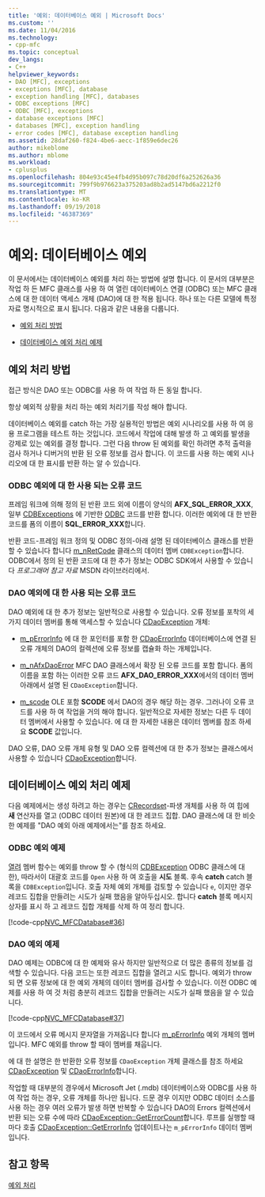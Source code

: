 ```yaml
---
title: '예외: 데이터베이스 예외 | Microsoft Docs'
ms.custom: ''
ms.date: 11/04/2016
ms.technology:
- cpp-mfc
ms.topic: conceptual
dev_langs:
- C++
helpviewer_keywords:
- DAO [MFC], exceptions
- exceptions [MFC], database
- exception handling [MFC], databases
- ODBC exceptions [MFC]
- ODBC [MFC], exceptions
- database exceptions [MFC]
- databases [MFC], exception handling
- error codes [MFC], database exception handling
ms.assetid: 28daf260-f824-4be6-aecc-1f859e6dec26
author: mikeblome
ms.author: mblome
ms.workload:
- cplusplus
ms.openlocfilehash: 804e93c45e4fb4d95b097c78d20df6a252626a36
ms.sourcegitcommit: 799f9b976623a375203ad8b2ad5147bd6a2212f0
ms.translationtype: MT
ms.contentlocale: ko-KR
ms.lasthandoff: 09/19/2018
ms.locfileid: "46387369"
---
```

# <a name="exceptions-database-exceptions"></a>예외: 데이터베이스 예외

이 문서에서는 데이터베이스 예외를 처리 하는 방법에 설명 합니다. 이 문서의 대부분은 작업 하 든 MFC 클래스를 사용 하 여 열린 데이터베이스 연결 (ODBC) 또는 MFC 클래스에 대 한 데이터 액세스 개체 (DAO)에 대 한 적용 됩니다. 하나 또는 다른 모델에 특정 자료 명시적으로 표시 됩니다. 다음과 같은 내용을 다룹니다.

- [예외 처리 방법](#_core_approaches_to_exception_handling)

- [데이터베이스 예외 처리 예제](#_core_a_database_exception.2d.handling_example)

##  <a name="_core_approaches_to_exception_handling"></a> 예외 처리 방법

접근 방식은 DAO 또는 ODBC를 사용 하 여 작업 하 든 동일 합니다.

항상 예외적 상황을 처리 하는 예외 처리기를 작성 해야 합니다.

데이터베이스 예외를 catch 하는 가장 실용적인 방법은 예외 시나리오를 사용 하 여 응용 프로그램을 테스트 하는 것입니다. 코드에서 작업에 대해 발생 하 고 예외를 발생을 강제로 있는 예외를 결정 합니다. 그런 다음 throw 된 예외를 확인 하려면 추적 출력을 검사 하거나 디버거의 반환 된 오류 정보를 검사 합니다. 이 코드를 사용 하는 예외 시나리오에 대 한 표시를 반환 하는 알 수 있습니다.

### <a name="error-codes-used-for-odbc-exceptions"></a>ODBC 예외에 대 한 사용 되는 오류 코드

프레임 워크에 의해 정의 된 반환 코드 외에 이름이 양식의 **AFX_SQL_ERROR_XXX**, 일부 [CDBExceptions](../mfc/reference/cdbexception-class.md) 에 기반한 [ODBC](../data/odbc/odbc-basics.md) 코드를 반환 합니다. 이러한 예외에 대 한 반환 코드를 폼의 이름이 **SQL_ERROR_XXX**합니다.

반환 코드-프레임 워크 정의 및 ODBC 정의-아래 설명 된 데이터베이스 클래스를 반환할 수 있습니다 합니다 [m_nRetCode](../mfc/reference/cdbexception-class.md#m_nretcode) 클래스의 데이터 멤버 `CDBException`합니다. ODBC에서 정의 된 반환 코드에 대 한 추가 정보는 ODBC SDK에서 사용할 수 있습니다 *프로그래머 참고 자료* MSDN 라이브러리에서.

### <a name="error-codes-used-for-dao-exceptions"></a>DAO 예외에 대 한 사용 되는 오류 코드

DAO 예외에 대 한 추가 정보는 일반적으로 사용할 수 있습니다. 오류 정보를 포착의 세 가지 데이터 멤버를 통해 액세스할 수 있습니다 [CDaoException](../mfc/reference/cdaoexception-class.md) 개체:

- [m_pErrorInfo](../mfc/reference/cdaoexception-class.md#m_perrorinfo) 에 대 한 포인터를 포함 한 [CDaoErrorInfo](../mfc/reference/cdaoerrorinfo-structure.md) 데이터베이스에 연결 된 오류 개체의 DAO의 컬렉션에 오류 정보를 캡슐화 하는 개체입니다.

- [m_nAfxDaoError](../mfc/reference/cdaoexception-class.md#m_nafxdaoerror) MFC DAO 클래스에서 확장 된 오류 코드를 포함 합니다. 폼의 이름을 포함 하는 이러한 오류 코드 **AFX_DAO_ERROR_XXX**에서의 데이터 멤버 아래에서 설명 된 `CDaoException`합니다.

- [m_scode](../mfc/reference/cdaoexception-class.md#m_scode) OLE 포함 **SCODE** 에서 DAO의 경우 해당 하는 경우. 그러나이 오류 코드를 사용 하 여 작업을 거의 해야 합니다. 일반적으로 자세한 정보는 다른 두 데이터 멤버에서 사용할 수 있습니다. 에 대 한 자세한 내용은 데이터 멤버를 참조 하세요 **SCODE** 값입니다.

DAO 오류, DAO 오류 개체 유형 및 DAO 오류 컬렉션에 대 한 추가 정보는 클래스에서 사용할 수 있습니다 [CDaoException](../mfc/reference/cdaoexception-class.md)합니다.

##  <a name="_core_a_database_exception.2d.handling_example"></a> 데이터베이스 예외 처리 예제

다음 예제에서는 생성 하려고 하는 경우는 [CRecordset](../mfc/reference/crecordset-class.md)-파생 개체를 사용 하 여 힙에 **새** 연산자를 열고 (ODBC 데이터 원본)에 대 한 레코드 집합. DAO 클래스에 대 한 비슷한 예제를 "DAO 예외 아래 예제에서는"를 참조 하세요.

### <a name="odbc-exception-example"></a>ODBC 예외 예제

[열려](../mfc/reference/crecordset-class.md#open) 멤버 함수는 예외를 throw 할 수 (형식의 [CDBException](../mfc/reference/cdbexception-class.md) ODBC 클래스에 대 한), 따라서이 대괄호 코드를 `Open` 사용 하 여 호출을 **시도** 블록. 후속 **catch** catch 블록을 `CDBException`입니다. 호출 자체 예외 개체를 검토할 수 있습니다 `e`, 이지만 경우 레코드 집합을 만들려는 시도가 실패 했음을 알아두십시오. 합니다 **catch** 블록 메시지 상자를 표시 하 고 레코드 집합 개체를 삭제 하 여 정리 합니다.

[!code-cpp[NVC_MFCDatabase#36](../mfc/codesnippet/cpp/exceptions-database-exceptions_1.cpp)]

### <a name="dao-exception-example"></a>DAO 예외 예제

DAO 예제는 ODBC에 대 한 예제와 유사 하지만 일반적으로 더 많은 종류의 정보를 검색할 수 있습니다. 다음 코드는 또한 레코드 집합을 열려고 시도 합니다. 예외가 throw 되 면 오류 정보에 대 한 예외 개체의 데이터 멤버를 검사할 수 있습니다. 이전 ODBC 예제를 사용 하 여 것 처럼 충분히 레코드 집합을 만들려는 시도가 실패 했음을 알 수 있습니다.

[!code-cpp[NVC_MFCDatabase#37](../mfc/codesnippet/cpp/exceptions-database-exceptions_2.cpp)]

이 코드에서 오류 메시지 문자열을 가져옵니다 합니다 [m_pErrorInfo](../mfc/reference/cdaoexception-class.md#m_perrorinfo) 예외 개체의 멤버입니다. MFC 예외를 throw 할 때이 멤버를 채웁니다.

에 대 한 설명은 한 반환한 오류 정보를 `CDaoException` 개체 클래스를 참조 하세요 [CDaoException](../mfc/reference/cdaoexception-class.md) 및 [CDaoErrorInfo](../mfc/reference/cdaoerrorinfo-structure.md)합니다.

작업할 때 대부분의 경우에서 Microsoft Jet (.mdb) 데이터베이스와 ODBC를 사용 하 여 작업 하는 경우, 오류 개체를 하나만 됩니다. 드문 경우 이지만 ODBC 데이터 소스를 사용 하는 경우 여러 오류가 발생 하면 반복할 수 있습니다 DAO의 Errors 컬렉션에서 반환 되는 오류 수에 따라 [CDaoException::GetErrorCount](../mfc/reference/cdaoexception-class.md#geterrorcount)합니다. 루프를 실행할 때마다 호출 [CDaoException::GetErrorInfo](../mfc/reference/cdaoexception-class.md#geterrorinfo) 업데이트나는 `m_pErrorInfo` 데이터 멤버입니다.

## <a name="see-also"></a>참고 항목

[예외 처리](../mfc/exception-handling-in-mfc.md)

